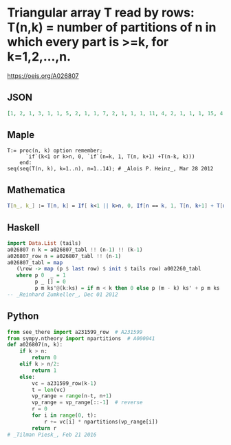 # Triangular array T read by rows: T\(n,k\) \= number of partitions of n in which every part is \>\=k, for k\=1,2,\.\.\.,n\.
https://oeis.org/A026807
## JSON
```JSON
[1, 2, 1, 3, 1, 1, 5, 2, 1, 1, 7, 2, 1, 1, 1, 11, 4, 2, 1, 1, 1, 15, 4, 2, 1, 1, 1, 1, 22, 7, 3, 2, 1, 1, 1, 1, 30, 8, 4, 2, 1, 1, 1, 1, 1, 42, 12, 5, 3, 2, 1, 1, 1, 1, 1, 56, 14, 6, 3, 2, 1, 1, 1, 1, 1, 1, 77, 21, 9, 5, 3, 2, 1, 1, 1, 1, 1, 1, 101, 24, 10, 5, 3, 2, 1, 1, 1, 1, 1, 1, 1, 135, 34, 13]
```
## Maple
```Maple
T:= proc(n, k) option remember;
      `if`(k<1 or k>n, 0, `if`(n=k, 1, T(n, k+1) +T(n-k, k)))
    end:
seq(seq(T(n, k), k=1..n), n=1..14); # _Alois P. Heinz_, Mar 28 2012
```
## Mathematica
```Mathematica
T[n_, k_] := T[n, k] = If[ k<1 || k>n, 0, If[n == k, 1, T[n, k+1] + T[n-k, k]]]; Table [Table[ T[n, k], {k, 1, n}], {n, 1, 14}] // Flatten (* _Jean-François Alcover_, Jan 28 2015, after _Alois P. Heinz_ *)
```
## Haskell
```Haskell
import Data.List (tails)
a026807 n k = a026807_tabl !! (n-1) !! (k-1)
a026807_row n = a026807_tabl !! (n-1)
a026807_tabl = map
   (\row -> map (p $ last row) $ init $ tails row) a002260_tabl
   where p 0  _ = 1
         p _ [] = 0
         p m ks'@(k:ks) = if m < k then 0 else p (m - k) ks' + p m ks
-- _Reinhard Zumkeller_, Dec 01 2012
```
## Python
```Python
from see_there import a231599_row  # A231599
from sympy.ntheory import npartitions  # A000041
def a026807(n, k):
    if k > n:
        return 0
    elif k > n/2:
        return 1
    else:
        vc = a231599_row(k-1)
        t = len(vc)
        vp_range = range(n-t, n+1)
        vp_range = vp_range[::-1]  # reverse
        r = 0
        for i in range(0, t):
            r += vc[i] * npartitions(vp_range[i])
        return r
# _Tilman Piesk_, Feb 21 2016
```
